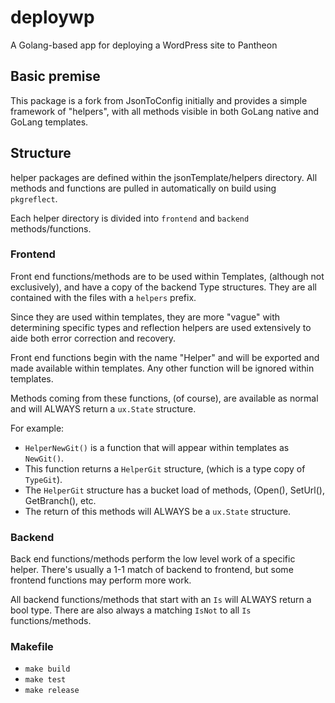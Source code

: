 # deploywp
A Golang-based app for deploying a WordPress site to Pantheon


## Basic premise
This package is a fork from JsonToConfig initially and provides a simple framework of "helpers", with all methods visible in both GoLang native and GoLang templates.

## Structure
helper packages are defined within the jsonTemplate/helpers directory. All methods and functions are pulled in automatically on build using `pkgreflect`.

Each helper directory is divided into `frontend` and `backend` methods/functions.


### Frontend
Front end functions/methods are to be used within Templates, (although not exclusively), and have a copy of the backend Type structures. They are all contained with the files with a `helpers` prefix.

Since they are used within templates, they are more "vague" with determining specific types and reflection helpers are used extensively to aide both error correction and recovery.

Front end functions begin with the name "Helper" and will be exported and made available within templates. Any other function will be ignored within templates.

Methods coming from these functions, (of course), are available as normal and will ALWAYS return a `ux.State` structure.

For example:

- `HelperNewGit()` is a function that will appear within templates as `NewGit()`.
- This function returns a `HelperGit` structure, (which is a type copy of `TypeGit`).
- The `HelperGit` structure has a bucket load of methods, (Open(), SetUrl(), GetBranch(), etc.
- The return of this methods will ALWAYS be a `ux.State` structure.


### Backend
Back end functions/methods perform the low level work of a specific helper. There's usually a 1-1 match of backend to frontend, but some frontend functions may perform more work.

All backend functions/methods that start with an `Is` will ALWAYS return a bool type. There are also always a matching `IsNot` to all `Is` functions/methods.


### Makefile

- `make build`
- `make test`
- `make release`

